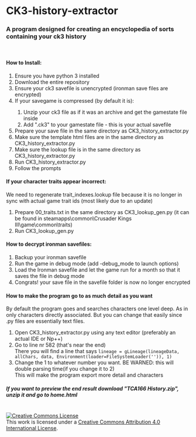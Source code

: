 # CK3-history-extractor
<h3>A program designed for creating an encyclopedia of sorts containing your ck3 history</h3>
<br>
<h4>How to Install:</h4>
<ol>
<li>Ensure you have python 3 installed</li>
<li>Download the entire repository</li>
<li>Ensure your ck3 savefile is unencrypted (ironman save files are encrypted)</li>
<li>If your savegame is compressed (by default it is):</li>
<ol>
<li>Unzip your ck3 file as if it was an archive and get the gamestate file inside</li>
<li>Add ".ck3" to your gamestate file - this is your actual savefile</li>
</ol>
<li>Prepare your save file in the same directory as CK3_history_extractor.py </li>
<li>Make sure the template html files are in the same directory as CK3_history_extractor.py</li>
<li>Make sure the lookup file is in the same directory as CK3_history_extractor.py</li>
<li>Run CK3_history_extractor.py</li>
<li>Follow the prompts</li>
</ol>
<h4>If your character traits appear incorrect:</h4>
We need to regenerate trait_indexes.lookup file because it is no longer in sync with actual game trait ids (most likely due to an update)
<ol>
<li>Prepare 00_traits.txt in the same directory as CK3_lookup_gen.py (it can be found in steamapps\common\Crusader Kings III\game\common\traits)</li>
<li>Run CK3_lookup_gen.py</li>
</ol>
<h4>How to decrypt ironman savefiles:</h4>
<ol>
<li>Backup your ironman savefile</li>
<li>Run the game in debug mode (add -debug_mode to launch options)</li>
<li>Load the Ironman savefile and let the game run for a month so that it saves the file in debug mode</li>
<li>Congrats! your save file in the savefile folder is now no longer encrypted</li>
</ol>
<h4>How to make the program go to as much detail as you want</h4>
By default the program goes and searches characters one level deep. As in only characters directly associated.
But you can change that easily since .py files are essentially text files.
<ol>
<li>Open CK3_history_extractor.py using any text editor (preferably an actual IDE or Np++)</li>
<li>Go to line nr 582 (that's near the end)</li>
There you will find a line that says <code>lineage = gLineage(lineageData, allChars, data, Environment(loader=FileSystemLoader('')), 1)</code>
<li>Change the 1 to whatever number you want. BE WARNED: this will double parsing time(if you change it to 2)</li>
This will make the program export more detail and characters
</ol>
<h5>If you want to preview the end result download "TCA166 History.zip", unzip it and go to home.html</h5>
<br>
<a rel="license" href="http://creativecommons.org/licenses/by/4.0/"><img alt="Creative Commons License" style="border-width:0" src="https://i.creativecommons.org/l/by/4.0/88x31.png" /></a><br />This work is licensed under a <a rel="license" href="http://creativecommons.org/licenses/by/4.0/">Creative Commons Attribution 4.0 International License</a>.
